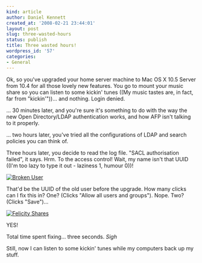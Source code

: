 ```yaml
---
kind: article
author: Daniel Kennett
created_at: '2008-02-21 23:44:01'
layout: post
slug: three-wasted-hours
status: publish
title: Three wasted hours!
wordpress_id: '57'
categories:
- General
---
```


Ok, so you've upgraded your home server machine to Mac OS X 10.5 Server from 10.4 for all those lovely new features. You go to mount your music share so you can listen to some kickin' tunes ((My music tastes are, in fact, far from "kickin'"))... and nothing. Login denied. 

... 30 minutes later, and you're sure it's something to do with the way the new Open Directory/LDAP authentication works, and how AFP isn't talking to it properly. 

... two hours later, you've tried all the configurations of LDAP and search policies you can think of.

Three hours later, you decide to read the log file. "SACL authorisation failed", it says. Hrm. To the access control! Wait, my name isn't that UUID ((I'm too lazy to type it out - laziness 1, humour 0))! 

<a href='/pictures/for_posts/2008/02/picture-1.png' title='Broken User'><img src='/pictures/for_posts/2008/02/picture-1.png' alt='Broken User' /></a>

<!--more-->

That'd be the UUID of the old user before the upgrade. How many clicks can I fix this in? One? (Clicks "Allow all users and groups"). Nope. Two? (Clicks "Save")... 

<a href='/pictures/for_posts/2008/02/picture-2.png' title='Felicity Shares'><img src='/pictures/for_posts/2008/02/picture-2.png' alt='Felicity Shares' /></a>

YES!

Total time spent fixing... three seconds. *Sigh*

Still, now I can listen to some kickin' tunes while my computers back up my stuff. 